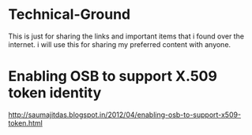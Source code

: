 # Technical-Ground
This is just for sharing the links and important items that i found over the internet. i will use this for sharing my preferred content with anyone.

# Enabling OSB to support X.509 token identity
http://saumajitdas.blogspot.in/2012/04/enabling-osb-to-support-x509-token.html
